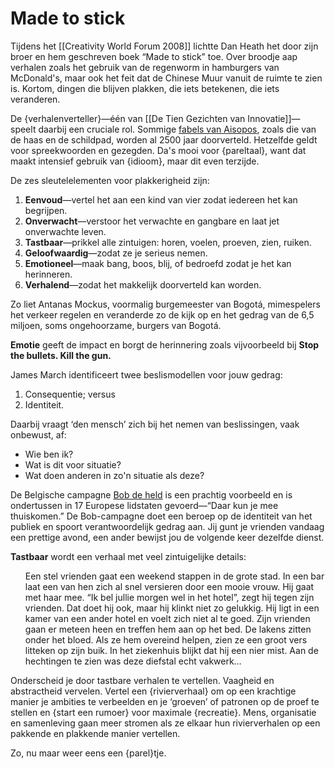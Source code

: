 # Made to stick

Tijdens het [[Creativity World Forum 2008]] lichtte Dan Heath het door zijn broer en hem geschreven boek “Made to stick” toe. Over broodje aap verhalen zoals het gebruik van de regenworm in hamburgers van McDonald's, maar ook het feit dat de Chinese Muur vanuit de ruimte te zien is. Kortom, dingen die blijven plakken, die iets betekenen, die iets veranderen.

De {verhalenverteller}—één van [[De Tien Gezichten van Innovatie]]—speelt daarbij een cruciale rol. Sommige [fabels van Aisopos](http://nl.wikipedia.org/wiki/Fabels_van_Aisopos), zoals die van de haas en de schildpad, worden al 2500 jaar doorverteld. Hetzelfde geldt voor spreekwoorden en gezegden. Da's mooi voor {pareltaal}, want dat maakt intensief gebruik van {idioom}, maar dit even terzijde.

De zes sleutelelementen voor plakkerigheid zijn:

1. **Eenvoud**—vertel het aan een kind van vier zodat iedereen het kan begrijpen.
1. **Onverwacht**—verstoor het verwachte en gangbare en laat jet onverwachte leven.
1. **Tastbaar**—prikkel alle zintuigen: horen, voelen, proeven, zien, ruiken.
1. **Geloofwaardig**—zodat ze je serieus nemen.
1. **Emotioneel**—maak bang, boos, blij, of bedroefd zodat je het kan herinneren.
1. **Verhalend**—zodat het makkelijk doorverteld kan worden.

Zo liet Antanas Mockus, voormalig burgemeester van Bogotá, mimespelers het verkeer regelen en veranderde zo de kijk op en het gedrag van de 6,5 miljoen, soms ongehoorzame, burgers van Bogotá.

**Emotie** geeft de impact en borgt de herinnering zoals vijvoorbeeld bij **Stop the bullets. Kill the gun.**

James March identificeert twee beslismodellen voor jouw gedrag:

1. Consequentie; versus
1. Identiteit.

Daarbij vraagt ‘den mensch’ zich bij het nemen van beslissingen, vaak onbewust, af:

- Wie ben ik?
- Wat is dit voor situatie?
- Wat doen anderen in zo'n situatie als deze?

De Belgische campagne [Bob de held](http://www.bob.be/) is een prachtig voorbeeld en is ondertussen in 17 Europese lidstaten gevoerd—“Daar kun je mee thuiskomen.” De Bob-campagne doet een beroep op de identiteit van het publiek en spoort verantwoordelijk gedrag aan. Jij gunt je vrienden vandaag een prettige avond, een ander bewijst jou de volgende keer dezelfde dienst.

**Tastbaar** wordt een verhaal met veel zintuigelijke details:

<ol>Een stel vrienden gaat een weekend stappen in de grote stad. In een bar laat een van hen zich al snel versieren door een mooie vrouw. Hij gaat met haar mee. “Ik bel jullie morgen wel in het hotel”, zegt hij tegen zijn vrienden. Dat doet hij ook, maar hij klinkt niet zo gelukkig. Hij ligt in een kamer van een ander hotel en voelt zich niet al te goed. Zijn vrienden gaan er meteen heen en treffen hem aan op het bed. De lakens zitten onder het bloed. Als ze hem overeind helpen, zien ze een groot vers litteken op zijn buik. In het ziekenhuis blijkt dat hij een nier mist. Aan de hechtingen te zien was deze diefstal echt vakwerk…</ol>

Onderscheid je door tastbare verhalen te vertellen. Vaagheid en abstractheid vervelen. Vertel een {rivierverhaal} om op een krachtige manier je ambities te verbeelden en je ‘groeven’ of patronen op de proef te stellen en {start een rumoer} voor maximale {recreatie}. Mens, organisatie en samenleving gaan meer stromen als ze elkaar hun rivierverhalen op een pakkende en plakkende manier vertellen.

Zo, nu maar weer eens een {parel}tje.